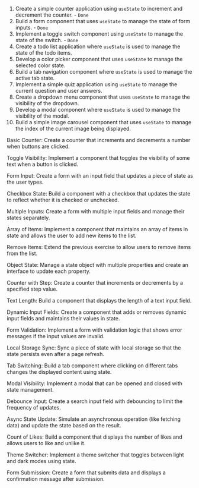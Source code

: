 1. Create a simple counter application using `useState` to increment and decrement the counter. - `Done`
2. Build a form component that uses `useState` to manage the state of form inputs. - `Done`
3. Implement a toggle switch component using `useState` to manage the state of the switch. - `Done`
4. Create a todo list application where `useState` is used to manage the state of the todo items.
5. Develop a color picker component that uses `useState` to manage the selected color state.
6. Build a tab navigation component where `useState` is used to manage the active tab state.
7. Implement a simple quiz application using `useState` to manage the current question and user answers.
8. Create a dropdown menu component that uses `useState` to manage the visibility of the dropdown.
9. Develop a modal component where `useState` is used to manage the visibility of the modal.
10. Build a simple image carousel component that uses `useState` to manage the index of the current image being displayed.

Basic Counter: Create a counter that increments and decrements a number when buttons are clicked.

Toggle Visibility: Implement a component that toggles the visibility of some text when a button is clicked.

Form Input: Create a form with an input field that updates a piece of state as the user types.

Checkbox State: Build a component with a checkbox that updates the state to reflect whether it is checked or unchecked.

Multiple Inputs: Create a form with multiple input fields and manage their states separately.

Array of Items: Implement a component that maintains an array of items in state and allows the user to add new items to the list.

Remove Items: Extend the previous exercise to allow users to remove items from the list.

Object State: Manage a state object with multiple properties and create an interface to update each property.

Counter with Step: Create a counter that increments or decrements by a specified step value.

Text Length: Build a component that displays the length of a text input field.

Dynamic Input Fields: Create a component that adds or removes dynamic input fields and maintains their values in state.

Form Validation: Implement a form with validation logic that shows error messages if the input values are invalid.

Local Storage Sync: Sync a piece of state with local storage so that the state persists even after a page refresh.

Tab Switching: Build a tab component where clicking on different tabs changes the displayed content using state.

Modal Visibility: Implement a modal that can be opened and closed with state management.

Debounce Input: Create a search input field with debouncing to limit the frequency of updates.

Async State Update: Simulate an asynchronous operation (like fetching data) and update the state based on the result.

Count of Likes: Build a component that displays the number of likes and allows users to like and unlike it.

Theme Switcher: Implement a theme switcher that toggles between light and dark modes using state.

Form Submission: Create a form that submits data and displays a confirmation message after submission.
